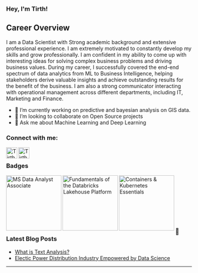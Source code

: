 ### Hey, I'm Tirth! 

<!--
**Tirth27/Tirth27** is a ✨ _special_ ✨ repository because its `README.md` (this file) appears on your GitHub profile. -->

## Career Overview

I am a Data Scientist with Strong academic background and extensive professional experience. I am extremely motivated to constantly develop my skills and grow professionally. I am confident in my ability to come up with interesting ideas for solving complex business problems and driving business values. During my career, I successfully covered the end-end spectrum of data analytics from ML to Business Intelligence, helping stakeholders derive valuable insights and achieve outstanding results for the benefit of the business. I am also a strong communicator interacting with operational management across different departments, including IT, Marketing and Finance. 

<!-- - 🔭 I’m currently working on -->
- 🌱 I’m currently working on predictive and bayesian analysis on GIS data.
- 👯 I’m looking to collaborate on Open Source projects
- 💬 Ask me about Machine Learning and Deep Learning
<!-- - 🤔 I’m looking for help with ... -->
<!-- - 😄 Pronouns: ... -->
<!-- - ⚡ Fun fact: ... -->

### Connect with me:

[<img align="left" alt="Tirth | Twitter" width="30px" src="https://img.icons8.com/fluent/48/000000/twitter.png" />][twitter]
[<img align="left" alt="Tirth | LinkedIn" width="30px" src="https://img.icons8.com/fluent/48/000000/linkedin.png" />][linkedin]

<br />

### Badges

[<img align="left" alt="MS Data Analyst Associate" width="150px" src="https://user-images.githubusercontent.com/39476447/126852246-84d42153-0a45-41ca-99e8-58098f0f4450.png" />][MS Data Analyst]

[<img align="left" alt="Fundamentals of the Databricks Lakehouse Platform" width="150px" src="https://api.accredible.com/v1/frontend/credential_website_embed_image/badge/36051427" />][Fundamentals of the Databricks Lakehouse Platform] 

[<img align="left" alt="Containers & Kubernetes Essentials" width="150px" src="https://user-images.githubusercontent.com/39476447/143567729-f9fd37ea-e7b0-4f42-9ed3-0d30f510b9c1.png" />][Containers & Kubernetes Essentials] 

<br /><br /><br /><br /><br /><br /><br />  

### 📕 Latest Blog Posts
<!-- BLOG-POST-LIST:START -->
- [What is Text Analysis?](https://tirth27.medium.com/what-is-text-analysis-46ff87f68d08?source=rss-c44bbf3d95df------2)
- [Electic Power Distribution Industry Empowered by Data Science](https://medium.com/trends-in-data-science/electic-power-distribution-industry-empowered-by-data-science-f94926b870ea?source=rss-c44bbf3d95df------2)
<!-- BLOG-POST-LIST:END -->

---


[website]: https://tirth27.github.io/
[twitter]: https://twitter.com/Tirth_P27
[linkedin]: https://www.linkedin.com/in/tirth27/
[MS Data Analyst]: https://www.credly.com/badges/79233353-79c1-4607-ae54-a0a6568c9f36/public_url
[Fundamentals of the Databricks Lakehouse Platform]: https://credentials.databricks.com/82416f39-90ad-4f1a-b397-2a8d54f86a34
[Containers & Kubernetes Essentials]: https://www.credly.com/badges/a1400562-648e-4fd1-9f6e-75e1caba3dcd/public_url
